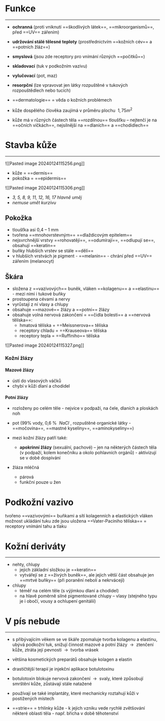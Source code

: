 # Funkce
---
- **ochranná** (proti vniknutí ==škodlivých látek==, ==mikroorganismů==, před ==UV== zářením)
- **udržování stálé tělesné teploty** (prostřednictvím ==kožních cév== a ==potních žláz==)
- **smyslová** (jsou zde receptory pro vnímání různých ==počitků==)
- **skladovací** (tuk v podkožním vazivu)
- **vylučovací** (pot, maz)
- **resorpční** (lze vpravovat jen látky rozpuštěné v tukových rozpouštědlech nebo tucích)

- ==dermatologie== = věda o kožních problémech

- kůže dospělého člověka zaujímá v průměru plochu  ${\ 1,75 m^2\ }$
- kůže má v různých částech těla ==rozdílnou== tloušťku – nejtenčí je na ==očních víčkách==, nejsilnější na ==dlaních== a ==chodidlech==

# Stavba kůže
---
![[Pasted image 20240124115256.png]] 

- kůže = ==dermis==
- pokožka = ==epidermis==

![[Pasted image 20240124115306.png]]
- _3, 5, 8, 9, 11, 12, 16, 17 hlavně uměj_
- _nemuse umět kurzívu_

## Pokožka
- tloušťka asi 0,4 – 1 mm
- tvořena ==mnohovrstevným== ==dlaždicovým epitelem==
- nejsvrchnější vrstvy ==rohovatějí==, ==odumírají==, ==odlupují se==, obsahují ==keratin==
 - buňky hlubších vrstev se stále ==dělí==
- v hlubších vrstvách je pigment - ==melanin== - chrání před ==UV== zářením (melanocyt)

## Škára
- složena z ==vazivových== buněk, vláken ==kolagenu== a ==elastinu== - mezi nimi i tukové buňky
- prostoupena cévami a nervy
- vyrůstají z ní vlasy a chlupy
- obsahuje ==mazové== žlázy a ==potní== žlázy
- obsahuje volná nervová zakončení = ==čidla bolesti== a ==nervová tělíska==:
	- hmatová tělíska = ==Meissnerova== tělíska
	- receptory chladu = ==Krauseova== tělíska
	- receptory tepla = ==Ruffiniho== tělíska

![[Pasted image 20240124115327.png]]

### Kožní žlázy
#### Mazové žlázy
- ústí do vlasových váčků
- chybí v kůži dlaní a chodidel

#### Potní žlázy
- rozloženy po celém těle - nejvíce v podpaží, na čele, dlaních a ploskách noh
- pot (99% vody, 0,6 %  ${\ NaCl\ }$, rozpuštěné organické látky - ==močovina==, ==mastné kyseliny==, ==aminokyseliny==)

- mezi kožní žlázy patří také:
	- **apokrinní žlázy** (sexuální, pachové) – jen na některých částech těla (v podpaží, kolem konečníku a okolo pohlavních orgánů) - aktivizují se v době dospívání

- žláza mléčná
	- párová
	- funkční pouze u žen

# Podkožní vazivo
tvořeno ==vazivovými== buňkami a sítí kolagenních a elastických vláken
možnost ukládání tuku
zde jsou uložena ==Vater-Paciniho tělíska== = receptory vnímání tahu a tlaku

# Kožní deriváty
---
- nehty, chlupy
	- jejich základní složkou je ==keratin==
	- vytvářejí se z ==živých buněk==, ale jejich větší část obsahuje jen ==mrtvé buňky== (při poranění nebolí a nekrvácejí)
- chlupy
	- téměř na celém těle (s výjimkou dlaní a chodidel)
	- na hlavě poměrně silné pigmentované chlupy – vlasy (stejného typu je i obočí, vousy a ochlupení genitálií)

# V pís nebude
---
- s přibývajícím věkem se ve škáře zpomaluje tvorba kolagenu a elastinu, ubývá podkožní tuk, snižují činnost mazové a potní žlázy  ${\ \longrightarrow\ }$ ztenčení kůže, ztráta její pevnosti  ${\ \longrightarrow\ }$ tvorba vrásek

- většina kosmetických preparátů obsahuje kolagen a elastin
- drastičtější terapií je injekční aplikace botulotoxinu
- botulotoxin blokuje nervová zakončení  ${\ \longrightarrow\ }$ svaly, které způsobují smrštění kůže, zůstávají stále natažené
- používají se také implantáty, které mechanicky roztahují kůži v postižených místech

- ==strie== = trhlinky kůže - k jejich vzniku vede rychlé zvětšování některé oblasti těla - např. břicha v době těhotenství
